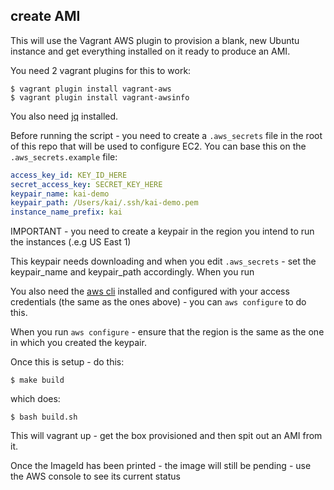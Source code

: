## create AMI

This will use the Vagrant AWS plugin to provision a blank, new Ubuntu instance and get everything installed on it ready to produce an AMI.

You need 2 vagrant plugins for this to work:

```
$ vagrant plugin install vagrant-aws
$ vagrant plugin install vagrant-awsinfo
```

You also need [jq](http://stedolan.github.io/jq/download/) installed.

Before running the script - you need to create a `.aws_secrets` file in the root of this repo that will be used to configure EC2.
You can base this on the `.aws_secrets.example` file:

```yaml
access_key_id: KEY_ID_HERE
secret_access_key: SECRET_KEY_HERE
keypair_name: kai-demo
keypair_path: /Users/kai/.ssh/kai-demo.pem
instance_name_prefix: kai
```

IMPORTANT - you need to create a keypair in the region you intend to run the instances (.e.g US East 1)

This keypair needs downloading and when you edit `.aws_secrets` - set the keypair_name and keypair_path accordingly.  When you run 

You also need the [aws cli](http://docs.aws.amazon.com/cli/latest/userguide/installing.html) installed and configured with your access credentials (the same as the ones above) - you can `aws configure` to do this.

When you run `aws configure` - ensure that the region is the same as the one in which you created the keypair.

Once this is setup - do this:

```
$ make build
```

which does:

```
$ bash build.sh
```

This will vagrant up - get the box provisioned and then spit out an AMI from it.

Once the ImageId has been printed - the image will still be pending - use the AWS console to see its current status
